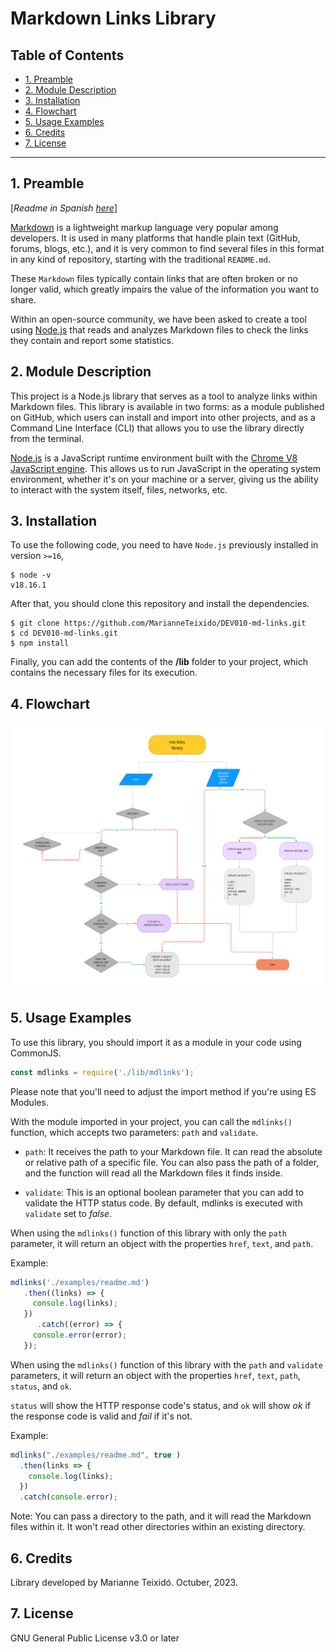 # Markdown Links Library

## Table of Contents

* [1. Preamble](#1-preamble)
* [2. Module Description](#2-module-description)
* [3. Installation ](#3-installation)
* [4. Flowchart](#4-flowchart)
* [5. Usage Examples](#5-usage-examples)
* [6. Credits](#6-credits)
* [7. License](#7-license)

***

## 1. Preamble

[_Readme in Spanish [here](README-ESP.md)_]

[Markdown](https://en.wikipedia.org/wiki/Markdown) is a lightweight markup language very popular among developers. It is used in many platforms that handle plain text (GitHub, forums, blogs, etc.), and it is very common to find several files in this format in any kind of repository, starting with the traditional `README.md`.

These `Markdown` files typically contain links that are often broken or no longer valid, which greatly impairs the value of the information you want to share.

Within an open-source community, we have been asked to create a tool using [Node.js](https://nodejs.org/) that reads and analyzes Markdown files to check the links they contain and report some statistics.

## 2. Module Description

This project is a Node.js library that serves as a tool to analyze links within Markdown files. This library is available in two forms: as a module published on GitHub, which users can install and import into other projects, and as a Command Line Interface (CLI) that allows you to use the library directly from the terminal.

[Node.js](https://nodejs.org/en/) is a JavaScript runtime environment built with the [Chrome V8 JavaScript engine](https://developers.google.com/v8/). This allows us to run JavaScript in the operating system environment, whether it's on your machine or a server, giving us the ability to interact with the system itself, files, networks, etc.

## 3. Installation 

To use the following code, you need to have `Node.js` previously installed in version `>=16`,

```
$ node -v
v18.16.1
```

After that, you should clone this repository and install the dependencies.

```
$ git clone https://github.com/MarianneTeixido/DEV010-md-links.git
$ cd DEV010-md-links.git
$ npm install
```

Finally, you can add the contents of the __/lib__ folder to your project, which contains the necessary files for its execution.

## 4. Flowchart

![flow](img/flow.png)

## 5. Usage Examples

To use this library, you should import it as a module in your code using CommonJS.

```javascript
const mdlinks = require('./lib/mdlinks');
```

Please note that you'll need to adjust the import method if you're using ES Modules.

With the module imported in your project, you can call the `mdlinks()` function, which accepts two parameters: `path` and `validate`.

- `path`: It receives the path to your Markdown file. It can read the absolute or relative path of a specific file. You can also pass the path of a folder, and the function will read all the Markdown files it finds inside.

- `validate`: This is an optional boolean parameter that you can add to validate the HTTP status code. By default, mdlinks is executed with `validate` set to _false_.

When using the `mdlinks()` function of this library with only the `path` parameter, it will return an object with the properties `href`, `text`, and `path`.

Example:

```javascript
mdlinks('./examples/readme.md')
   .then((links) => {
     console.log(links); 
   })
      .catch((error) => {
     console.error(error);
   });
```

When using the `mdlinks()` function of this library with the `path` and `validate` parameters, it will return an object with the properties `href`, `text`, `path`, `status`, and `ok`.

`status` will show the HTTP response code's status, and `ok` will show _ok_ if the response code is valid and _fail_ if it's not.

Example:

```javascript
mdlinks("./examples/readme.md", true )
  .then(links => {
    console.log(links);
  })
  .catch(console.error);
```

Note: You can pass a directory to the path, and it will read the Markdown files within it. It won't read other directories within an existing directory.

## 6. Credits

Library developed by Marianne Teixidó. Octuber, 2023.

## 7. License

GNU General Public License v3.0 or later

